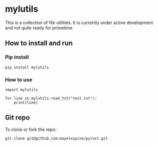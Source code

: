 # mylutils

This is a collection of file utilities. It is currently under active development and not quite ready for primetime


## How to install and run

### Pip install

```
pip install mylutils
```

### How to use

```
import mylutils

for line in mylutils.read_txt("test.txt"):
    print(line)

```

## Git repo

To clone or fork the repo:

```
git clone git@github.com:mayelespino/pyrust.git
```